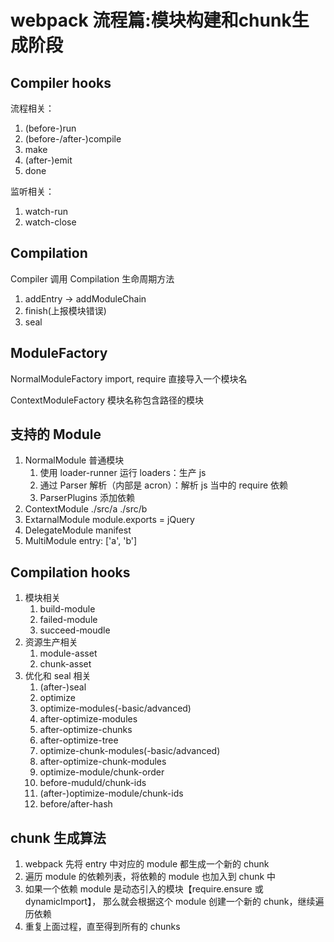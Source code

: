 # webpack 流程篇:模块构建和chunk生成阶段

## Compiler hooks

流程相关：
1. (before-)run
1. (before-/after-)compile
1. make
1. (after-)emit
1. done

监听相关：
1. watch-run
1. watch-close

## Compilation

Compiler 调用 Compilation 生命周期方法

1. addEntry -> addModuleChain
1. finish(上报模块错误)
1. seal

## ModuleFactory

NormalModuleFactory import, require 直接导入一个模块名

ContextModuleFactory 模块名称包含路径的模块

## 支持的 Module

1. NormalModule  普通模块
    1. 使用 loader-runner 运行 loaders：生产 js
    1. 通过 Parser 解析（内部是 acron）：解析 js 当中的 require 依赖
    1. ParserPlugins 添加依赖
1. ContextModule ./src/a ./src/b
1. ExtarnalModule module.exports = jQuery
1. DelegateModule manifest
1. MultiModule entry: ['a', 'b']

## Compilation hooks

1. 模块相关
    1. build-module
    1. failed-module
    1. succeed-moudle
1. 资源生产相关
    1. module-asset
    1. chunk-asset
1. 优化和 seal 相关
    1. (after-)seal
    1. optimize
    1. optimize-modules(-basic/advanced)
    1. after-optimize-modules
    1. after-optimize-chunks
    1. after-optimize-tree
    1. optimize-chunk-modules(-basic/advanced)
    1. after-optimize-chunk-modules
    1. optimize-module/chunk-order
    1. before-muduld/chunk-ids
    1. (after-)optimize-module/chunk-ids
    1. before/after-hash
    
## chunk 生成算法

1. webpack 先将 entry 中对应的 module 都生成一个新的 chunk
1. 遍历 module 的依赖列表，将依赖的 module 也加入到 chunk 中
1. 如果一个依赖 module 是动态引入的模块【require.ensure 或 dynamicImport】，
那么就会根据这个 module 创建一个新的 chunk，继续遍历依赖
1. 重复上面过程，直至得到所有的 chunks
